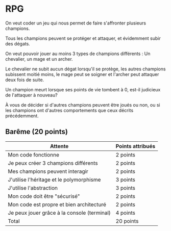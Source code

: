 # RPG


On veut coder un jeu qui nous permet de faire s'affronter plusieurs champions.

Tous les champions peuvent se protéger et attaquer, et évidemment subir des dégats.

On veut pouvoir jouer au moins 3 types de champions différents : Un chevalier, un mage et un archer.

Le chevalier ne subit aucun dégat lorsqu'il se protège, les autres champions subissent moitié moins, le mage peut se soigner et l'archer peut attaquer deux fois de suite.

Un champion meurt lorsque ses points de vie tombent à 0, est-il judicieux de l'attaquer à nouveau?

À vous de décider si d'autres champions peuvent être joués ou non, ou si les champions ont d'autres comportements que ceux décrits précédemment.


## Barême (20 points)

Attente | Points attribués
------------ | -------------
Mon code fonctionne | 2 points
Je peux créer 3 champions différents | 2 points
Mes champions peuvent interagir | 2 points
J'utilise l'héritage et le polymorphisme | 3 points
J'utilise l'abstraction | 3 points
Mon code doit être "sécurisé" | 2 points
Mon code est propre et bien architecturé | 2 points
Je peux jouer grâce à la console (terminal) | 4 points
Total | 20 points

